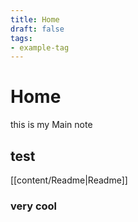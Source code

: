 ```yaml
---
title: Home
draft: false
tags:
- example-tag
---
```


# Home
this is my Main note

## test 

[[content/Readme|Readme]]

### very cool